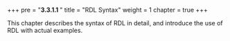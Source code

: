 +++
pre = "<b>3.3.1.1 </b>"
title = "RDL Syntax"
weight = 1
chapter = true
+++

This chapter describes the syntax of RDL in detail, and introduce the use of RDL with actual examples.

